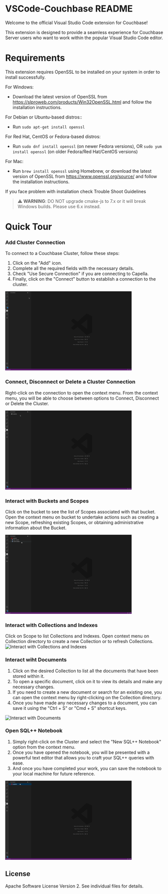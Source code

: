 # VSCode-Couchbase README

Welcome to the official Visual Studio Code extension for Couchbase!

This extension is designed to provide a seamless experience for Couchbase Server users who want to work within the popular Visual Studio Code editor. 

# Requirements
This extension requires OpenSSL to be installed on your system in order to install successfully. 

For Windows:
- Download the latest version of OpenSSL from https://slproweb.com/products/Win32OpenSSL.html and follow the installation instructions.

For Debian or Ubuntu-based distros::
- Run `sudo apt-get install openssl`

For Red Hat, CentOS or Fedora-based distros:
-  Run `sudo dnf install openssl` (on newer Fedora versions), OR `sudo yum install openssl` (on older Fedora/Red Hat/CentOS versions)

For Mac:
- Run `brew install openssl` using Homebrew, or download the latest version of OpenSSL from https://www.openssl.org/source/ and follow the installation instructions.

If you face problem with installation check Trouble Shoot Guidelines

> :warning:  **WARNING**:  DO NOT upgrade cmake-js to 7.x or it will break Windows builds. Please use 6.x instead. 

# Quick Tour

### Add Cluster Connection
To connect to a Couchbase Cluster, follow these steps:
1. Click on the "Add" icon.
2. Complete all the required fields with the necessary details.
3. Check "Use Secure Connection" if you are connecting to Capella.
4. Finally, click on the "Connect" button to establish a connection to the cluster.

<img src="gifs/AddConnection.gif" height="80%" width="80%" alt="Add Connection to Cluster" />

### Connect, Disconnect or Delete a Cluster Connection
Right-click on the connection to open the context menu. From the context menu, you will be able to choose between options to Connect, Disconnect or Delete the Cluster.

<img src="gifs/Connection.gif" height="80%" width="80%" alt="Connect/Disconnect to Cluster" />

### Interact with Buckets and Scopes
Click on the bucket to see the list of Scopes associated with that bucket. Open the context menu on bucket to undertake actions such as creating a new Scope, refreshing existing Scopes, or obtaining administrative information about the Bucket.

<img src="gifs/InteractWithBuckets.gif" height="80%" width="80%" alt="Interact with Buckets and Scopes" />

### Interact with Collections and Indexes
Click on Scope to list Collections and Indexes. Open context menu on Collection directory to create a new Collection or to refresh Collections.
<img src="gifs/InteractWithCollectionIndexes.gif" height="80%" width="80%" alt="Interact with Collections and Indexes" />


### Interact wiht Documents
1. Click on the desired Collection to list all the documents that have been stored within it.
2. To open a specific document, click on it to view its details and make any necessary changes.
3. If you need to create a new document or search for an existing one, you can open the context menu by right-clicking on the Collection directory.
4. Once you have made any necessary changes to a document, you can save it using the "Ctrl + S" or "Cmd + S" shortcut keys.

<img src="gifs/InteractWithDocuments.gif" height="80%" width="80%" alt="Interact with Documents" />

### Open SQL++ Notebook
1. Simply right-click on the Cluster and select the "New SQL++ Notebook" option from the context menu.
2. Once you have opened the notebook, you will be presented with a powerful text editor that allows you to craft your SQL++ queries with ease.
3. And once you have completed your work, you can save the notebook to your local machine for future reference.

<img src="gifs/QueryNotebook.gif" height="80%" width="80%" alt="Interact with Documents" />

## License
Apache Software License Version 2.  See individual files for details.